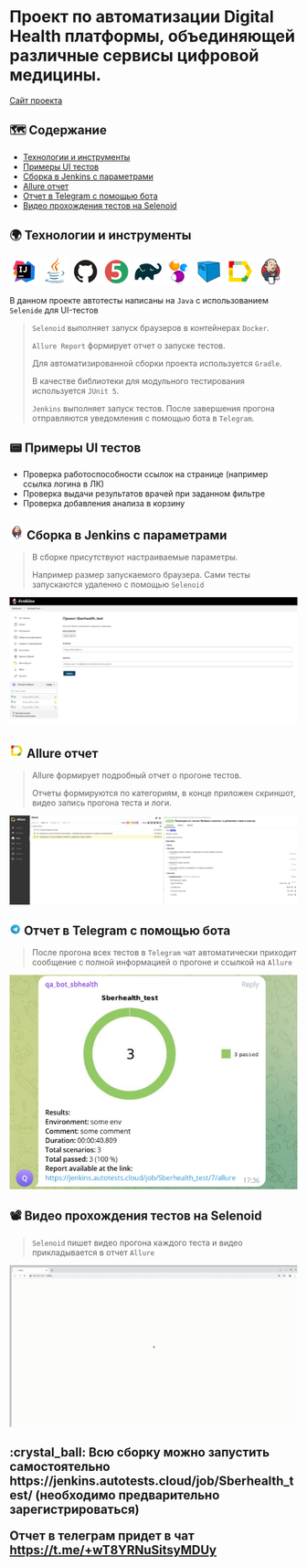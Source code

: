 # Проект по автоматизации Digital Health платформы, объединяющей различные сервисы цифровой медицины.
<a target="_blank" href="https://sberhealth.ru/">Сайт проекта</a>

## :world_map: Содержание
- [Технологии и инструменты](#earth_africa-технологии-и-инструменты)
- [Примеры UI тестов](#pager-Примеры-UI-тестов)
- [Сборка в Jenkins с параметрами](#-Сборка-в-Jenkins-с-параметрами)
- [Allure отчет](#-Allure-отчет)
- [Отчет в Telegram с помощью бота](#-Отчет-в-Telegram-с-помощью-бота)
- [Видео прохождения тестов на Selenoid](#film_projector-Видео-прохождения-тестов-на-Selenoid)

## :earth_africa: Технологии и инструменты
<p>
<a href="https://www.jetbrains.com/idea/"><img src="images/Intelij_IDEA.svg" width="50" height="50"  alt="IDEA" title="IntelliJ IDEA"/></a>
<a href="https://www.java.com/"><img src="images/Java.svg" width="50" height="50"  alt="Java" title="Java"/></a>
<a href="https://github.com/"><img src="images/Github.svg" width="50" height="50"  alt="Github" title="GitHub"/></a>
<a href="https://junit.org/junit5/"><img src="images/JUnit5.svg" width="50" height="50"  alt="JUnit 5" title="JUnit5"/></a>
<a href="https://gradle.org/"><img src="images/Gradle.svg" width="50" height="50"  alt="Gradle" title="Gradle"/></a>
<a href="https://selenide.org/"><img src="images/Selenide.svg" width="50" height="50"  alt="Selenide" title="Selenide"/></a>
<a href="https://aerokube.com/selenoid/"><img src="images/Selenoid.svg" width="50" height="50"  alt="Selenoid" title="Selenoid"/></a>
<a href="https://github.com/allure-framework/allure2"><img src="images/Allure_Report.svg" width="50" height="50"  alt="Allure" title="Allure"/></a>
<a href="https://www.jenkins.io/"><img src="images/Jenkins.svg" width="50" height="50"  alt="Jenkins" title="Jenkins"/></a>
</p>

В данном проекте автотесты написаны на <code>Java</code> с использованием <code>Selenide</code> для UI-тестов
>
> <code>Selenoid</code> выполняет запуск браузеров в контейнерах <code>Docker</code>.
>
> <code>Allure Report</code> формирует отчет о запуске тестов.
>
> Для автоматизированной сборки проекта используется <code>Gradle</code>.
>
> В качестве библиотеки для модульного тестирования используется <code>JUnit 5</code>.
>
> <code>Jenkins</code> выполняет запуск тестов.
> После завершения прогона отправляются уведомления с помощью бота в <code>Telegram</code>. 
>
## :pager: Примеры UI тестов
- Проверка работоспособности ссылок на странице (например ссылка логина в ЛК)
- Проверка выдачи результатов врачей при заданном фильтре
- Проверка добавления анализа в корзину

## <img src="images/Jenkins.svg" width="25" height="25"  alt="Jenkins" title="Jenkins"/></a> Сборка в Jenkins с параметрами
>
> В сборке присутствуют настраиваемые параметры.
>
> Например размер запускаемого браузера. Сами тесты запускаются удаленно с помощью <code>Selenoid</code>
<p align="center">
<img title="Сборка в Jenkins с параметрами" src="images/Jenkins.png">
</p>

## <img src="images/Allure_Report.svg" width="25" height="25"  alt="Allure_Report" title="Allure_Report" title="Allure_Report"/></a> Allure отчет
>
> Allure формирует подробный отчет о прогоне тестов.
>
> Отчеты формируются по категориям, в конце приложен скриншот, видео запись прогона теста и логи.
<p align="center">
<img title="Allure отчет" src="images/Allure.png"> 
</p>

## <img width="4%" title="Telegram" src="images/Telegram.svg"> Отчет в Telegram с помощью бота
>
> После прогона всех тестов в <code>Telegram</code> чат автоматически приходит сообщение с полной информацией о прогоне и ссылкой на <code>Allure</code>
>
<p>
<img title="Отчет в Telegram с помощью бота" src="images/tg_notif.png">
</p>

## :film_projector: Видео прохождения тестов на Selenoid
>
> <code>Selenoid</code> пишет видео прогона каждого теста и видео прикладывается в отчет <code>Allure</code>
>
<p>
<img title="Selenoid Video" src="images/Selenoid_video.gif" alt="video"> 
</p>

<h2>
  :crystal_ball: Всю сборку можно запустить самостоятельно https://jenkins.autotests.cloud/job/Sberhealth_test/ (необходимо предварительно  зарегистрироваться)
  
  Отчет в телеграм придет в чат https://t.me/+wT8YRNuSitsyMDUy
</h2>
